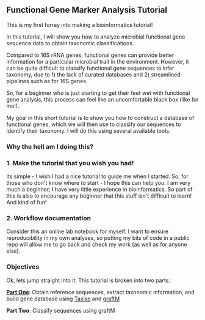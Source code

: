 ## Functional Gene Marker Analysis Tutorial
This is my first forray into making a bioinformatics tutorial! 

In this tutorial, I will show you how to analyze microbial functional gene sequence data to obtain taxonomic classifications.

Compared to 16S rRNA genes, functional genes can provide better information for a particular microbial trait in the environment. However, it can be quite difficult to classify functional gene sequences to infer taxonomy, due to 1) the lack of curated databases and 2) streamlined pipelines such as for 16S genes.

So, for a beginner who is just starting to get their feet wet with functional gene analysis, this process can feel like an uncomfortable black box (like for me!).

My goal in this short tutorial is to show you how to construct a database of functional genes, which we will then use to classify our sequences to identify their taxonomy. I will do this using several available tools.

### Why the hell am I doing this?
### 1. Make the tutorial that you wish you had! 
Its simple - I wish I had a nice tutorial to guide me when I started. So, for those who don't know where to start - I hope this can help you. I am very much a beginner; I have very little experience in bioinformatics. So part of this is also to encourage any beginner that this stuff isn't difficult to learn! And kind of fun!

### 2. Workflow documentation
Consider this an online lab notebook for myself. I want to ensure reproducibility in my own analyses, so putting my bits of code in a public repo  will allow me to go back and check my work (as well as for anyone else).

### Objectives
Ok, lets jump straight into it. This tutorial is broken into two parts:

**<a href="https://github.com/jonathanylin/functional_gene_marker_analysis_tutorial/wiki/Part-One:-Building-a-Gene-Database">Part One</a>**: Obtain reference sequences, extract taxonomic information, and build gene database using <a href="https://cran.r-project.org/web/packages/taxize/index.html">Taxise</a> and <a href="https://github.com/geronimp/graftM">graftM</a>

**Part Two**: Classify sequences using graftM
